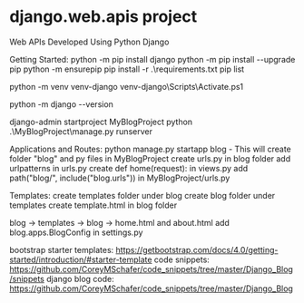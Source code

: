# django.web.apis project
Web APIs Developed Using Python Django

Getting Started:
python -m pip install django
python -m pip install --upgrade pip
python -m ensurepip
pip install -r .\requirements.txt
pip list

python -m venv venv-django
venv-django\Scripts\Activate.ps1

python -m django --version

django-admin startproject MyBlogProject
python .\MyBlogProject\manage.py runserver


Applications and Routes:
python manage.py startapp blog - This will create folder "blog" and py files in MyBlogProject
create urls.py in blog folder
add urlpatterns in urls.py
create def home(request): in views.py
add path("blog/", include("blog.urls")) in MyBlogProject/urls.py

Templates:
create templates folder under blog
create blog folder under templates
create template.html in blog folder

blog -> templates -> blog -> home.html and about.html
add blog.apps.BlogConfig in settings.py 



bootstrap starter templates: https://getbootstrap.com/docs/4.0/getting-started/introduction/#starter-template
code snippets: https://github.com/CoreyMSchafer/code_snippets/tree/master/Django_Blog/snippets
django blog code: https://github.com/CoreyMSchafer/code_snippets/tree/master/Django_Blog

